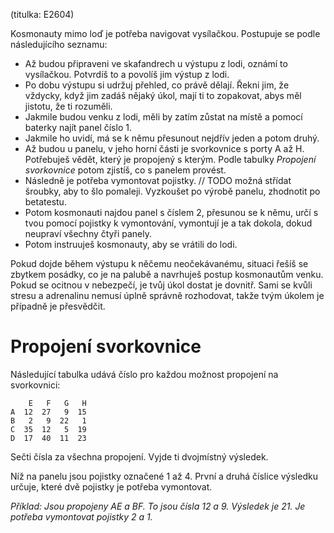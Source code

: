 (titulka: E2604)

Kosmonauty mimo loď je potřeba navigovat vysílačkou. Postupuje se podle následujícího seznamu:

- Až budou připraveni ve skafandrech u výstupu z lodi, oznámí to vysílačkou. Potvrdíš to a povolíš jim výstup z lodi.
- Po dobu výstupu si udržuj přehled, co právě dělají. Řekni jim, že vždycky, když jim zadáš nějaký úkol, mají ti to zopakovat, abys měl jistotu, že ti rozuměli.
- Jakmile budou venku z lodi, měli by zatím zůstat na místě a pomocí baterky najít panel číslo 1.
- Jakmile ho uvidí, má se k němu přesunout nejdřív jeden a potom druhý.
- Až budou u panelu, v jeho horní části je svorkovnice s porty A až H. Potřebuješ vědět, který je propojený s kterým. Podle tabulky _Propojení svorkovnice_ potom zjistíš, co s panelem provést.
- Následně je potřeba vymontovat pojistky. // TODO možná střídat šroubky, aby to šlo pomaleji. Vyzkoušet po výrobě panelu, zhodnotit po betatestu.
- Potom kosmonauti najdou panel s číslem 2, přesunou se k němu, určí s tvou pomocí pojistky k vymontování, vymontují je a tak dokola, dokud neupraví všechny čtyři panely.
- Potom instruuješ kosmonauty, aby se vrátili do lodi.

Pokud dojde během výstupu k něčemu neočekávanému, situaci řešíš se zbytkem posádky, co je na palubě a navrhuješ postup kosmonautům venku. Pokud se ocitnou v nebezpečí, je tvůj úkol dostat je dovnitř. Sami se kvůli stresu a adrenalinu nemusí úplně správně rozhodovat, takže tvým úkolem je případně je přesvědčit.

# Propojení svorkovnice

Následující tabulka udává číslo pro každou možnost propojení na svorkovnici:

        E   F   G   H
    A  12  27   9  15
    B   2   9  22   1
    C  35  12   5  19
    D  17  40  11  23

Sečti čísla za všechna propojení. Vyjde ti dvojmístný výsledek.

Níž na panelu jsou pojistky označené 1 až 4. První a druhá číslice výsledku určuje, které dvě pojistky je potřeba vymontovat.

_Příklad: Jsou propojeny AE a BF. To jsou čísla 12 a 9. Výsledek je 21. Je potřeba vymontovat pojistky 2 a 1._
